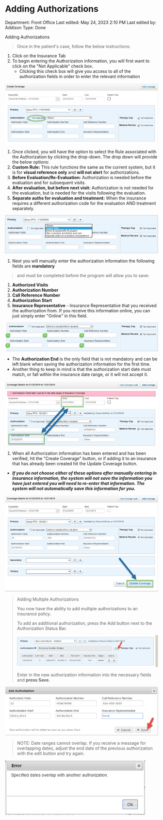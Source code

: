 # Adding Authorizations

Department: Front Office
Last edited: May 24, 2023 2:10 PM
Last edited by: Addison
Type: Done

Adding Authorizations

> Once in the patient's case, follow the below instructions:
> 
1. Click on the Insurance Tab
2. To begin entering the Authorization information, you will first want to click on the "Not Applicable" check box.
    - Clicking this check box will give you access to all of the authorization fields in order to enter the relevant information

![Adding%20Authorizations%201e0c9692f64c4a46bd90f3c29a05fb7c/image2.png](Adding%20Authorizations%201e0c9692f64c4a46bd90f3c29a05fb7c/image2.png)

1. Once clicked, you will have the option to select the Rule associated with the Authorization by clicking the drop-down. The drop down will provide the below options:
2. **Custom Rule:** This rule functions the same as the current system, but it is for **visual reference only** and **will not alert** for authorizations.
3. **Before Evaluation/Re-Evaluation:** Authorization is needed before the evaluation and for subsequent visits.
4. **After evaluation, but before next visit:** Authorization is not needed for the evaluation, but is needed for the visits following the evaluation.
5. **Separate auths for evaluation and treatment:** When the insurance requires a different authorization code for the evaluation AND treatment separately.

![Adding%20Authorizations%201e0c9692f64c4a46bd90f3c29a05fb7c/image3.png](Adding%20Authorizations%201e0c9692f64c4a46bd90f3c29a05fb7c/image3.png)

1. Next you will manually enter the authorization information the following fields are **mandatory**

> and must be completed before the program will allow you to save:
> 
1. **Authorized Visits**
2. **Authorization Number**
3. **Call Reference Number**
4. **Authorization Start**
5. **Insurance Representative** - Insurance Representative that you received the authorization from. If you receive this information online, you can just simply enter "Online" in this field.

![Adding%20Authorizations%201e0c9692f64c4a46bd90f3c29a05fb7c/image4.png](Adding%20Authorizations%201e0c9692f64c4a46bd90f3c29a05fb7c/image4.png)

- The **Authorization End** is the only field that is not mandatory and can be left blank when saving the authorization information for the first time.
- Another thing to keep in mind is that the authorization start date must match, or fall within the insurance date range, or it will not accept it.

![Adding%20Authorizations%201e0c9692f64c4a46bd90f3c29a05fb7c/image5.jpeg](Adding%20Authorizations%201e0c9692f64c4a46bd90f3c29a05fb7c/image5.jpeg)

1. When all Authorization information has been entered and has been verified, hit the "Create Coverage" button, or if adding it to an insurance that has already been created hit the Update Coverage button.
- ***If you do not choose either of these options after manually entering in insurance information, the system will not save the information you have just entered you will need to re-enter that information. The system will not automatically save this information for you.***

![Adding%20Authorizations%201e0c9692f64c4a46bd90f3c29a05fb7c/image6.png](Adding%20Authorizations%201e0c9692f64c4a46bd90f3c29a05fb7c/image6.png)

> Adding Multiple Authorizations
> 
> 
> You now have the ability to add multiple authorizations to an insurance policy.
> 
> To add an additional authorization, press the Add button next to the Authorization Status Bar.
> 
> ![Adding%20Authorizations%201e0c9692f64c4a46bd90f3c29a05fb7c/image7.jpeg](Adding%20Authorizations%201e0c9692f64c4a46bd90f3c29a05fb7c/image7.jpeg)
> 
> Enter in the new authorization information into the necessary fields and **press Save.**
> 

![Adding%20Authorizations%201e0c9692f64c4a46bd90f3c29a05fb7c/image8.png](Adding%20Authorizations%201e0c9692f64c4a46bd90f3c29a05fb7c/image8.png)

> NOTE: Date ranges cannot overlap. If you receive a message for overlapping dates, adjust the end date of the previous authorization with the edit button and try again.
> 

![Adding%20Authorizations%201e0c9692f64c4a46bd90f3c29a05fb7c/image9.png](Adding%20Authorizations%201e0c9692f64c4a46bd90f3c29a05fb7c/image9.png)